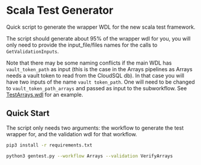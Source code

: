 # Scala Test Generator

Quick script to generate the wrapper WDL for the new scala test framework.

The script should generate about 95% of the wrapper wdl for you, you will only need to provide the input_file/files names for the calls to `GetValidationInputs`.

Note that there may be some naming conflicts if the main WDL has `vault_token_path` as input (this is the case in the Arrays pipelines as Arrays needs a vault token to read from the CloudSQL db). In that case
you will have two inputs of the name `vault token_path`. One will need to be changed to `vault_token_path_arrays` and passed as input to the subworkflow. See [TestArrays.wdl](../scripts/TestArrays.wdl) for an example.

## Quick Start

The script only needs two arguments: the workflow to generate the test wrapper for, and the validation wdl for that workflow.

```bash
pip3 install -r requirements.txt

python3 gentest.py --workflow Arrays --validation VerifyArrays
```

